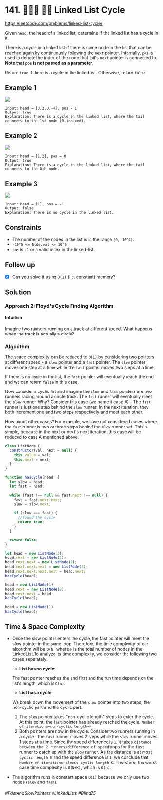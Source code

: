 # 141. 👩🏽‍🦯 🧙‍♀️ Linked List Cycle
https://leetcode.com/problems/linked-list-cycle/

Given `head`, the head of a linked list, determine if the linked list has a cycle in it.

There is a cycle in a linked list if there is some node in the list that can be reached again by continuously following the `next` pointer. Internally, `pos` is used to denote the index of the node that tail's `next` pointer is connected to. <b>Note that `pos` is not passed as a parameter</b>.

Return `true` if there is a cycle in the linked list. Otherwise, return `false`.

## Example 1
![](https://assets.leetcode.com/uploads/2018/12/07/circularlinkedlist.png)
````
Input: head = [3,2,0,-4], pos = 1
Output: true
Explanation: There is a cycle in the linked list, where the tail connects to the 1st node (0-indexed).
````

## Example 2
![](https://assets.leetcode.com/uploads/2018/12/07/circularlinkedlist_test2.png)
````
Input: head = [1,2], pos = 0
Output: true
Explanation: There is a cycle in the linked list, where the tail connects to the 0th node.
````

## Example 3
![](https://assets.leetcode.com/uploads/2018/12/07/circularlinkedlist_test3.png)
````
Input: head = [1], pos = -1
Output: false
Explanation: There is no cycle in the linked list.
````

## Constraints
- The number of the nodes in the list is in the range `[0, 10^4]`.
- `-10^5 <= Node.val <= 10^5`
- `pos` is `-1` or a valid index in the linked-list.
 

## Follow up
- [x] Can you solve it using `O(1)` (i.e. constant) memory?

## Solution
### Approach 2: Floyd's Cycle Finding Algorithm
#### Intuition

Imagine two runners running on a track at different speed. What happens when the track is actually a circle?

### Algorithm

The space complexity can be reduced to `O(1)` by considering two pointers at different speed - a `slow` pointer and a `fast` pointer. The `slow` pointer moves one step at a time while the `fast` pointer moves two steps at a time.

If there is no cycle in the list, the `fast` pointer will eventually reach the end and we can return `false` in this case.

Now consider a cyclic list and imagine the `slow` and `fast` pointers are two runners racing around a circle track. The `fast` runner will eventually meet the `slow` runner. Why? Consider this case (we name it case A) - The `fast` runner is just one step behind the `slow` runner. In the next iteration, they both increment one and two steps respectively and meet each other.

How about other cases? For example, we have not considered cases where the `fast` runner is two or three steps behind the `slow` runner yet. This is simple, because in the next or next's next iteration, this case will be reduced to case A mentioned above.

````js
class ListNode {
  constructor(val, next = null) {
    this.value = val;
    this.next = next;
  }
}

function hasCycle(head) {
  let slow = head;
  let fast = head;

  while (fast !== null && fast.next !== null) {
    fast = fast.next.next;
    slow = slow.next;

    if (slow === fast) {
      //found the cycle
      return true;
    }
  }

  return false;
}

let head = new ListNode(3);
head.next = new ListNode(2);
head.next.next = new ListNode(0);
head.next.next.next = new ListNode(4);
head.next.next.next.next = head.next;
hasCycle(head);

head = new ListNode(1);
head.next = new ListNode(2);
head.next.next = head;
hasCycle(head);

head = new ListNode(1);
hasCycle(head);
````

## Time & Space Complexity
- Once the slow pointer enters the cycle, the fast pointer will meet the slow pointer in the same loop. Therefore, the time complexity of our algorithm will be `O(N)` where `N` is the total number of nodes in the LinkedList.To analyze its time complexity, we consider the following two cases separately.
  - <b>List has no cycle</b>:
  
  The fast pointer reaches the end first and the run time depends on the list's length, which is `O(n)`.
  - <b>List has a cycle</b>:
  
  We break down the movement of the `slow` pointer into two steps, the non-cyclic part and the cyclic part:
  
  1. The `slow` pointer takes "non-cyclic length" steps to enter the cycle. At this point, the `fast` pointer has already reached the cycle. `Number of iterations=non-cyclic length=N`
  2. Both pointers are now in the cycle. Consider two runners running in a cycle - the `fast` runner moves 2 steps while the `slow` runner moves 1 steps at a time. Since the speed difference is `1`, it takes `distance between the 2 runners/difference of speed`loops for the `fast` runner to catch up with the `slow` runner. As the distance is at most `cyclic length K` and the speed difference is `1`, we conclude that
`Number of iterations=almost cyclic length K`.
Therefore, the worst case time complexity is `O(N+K)`, which is `O(n)`.


- The algorithm runs in constant space `O(1)` because we only use two nodes (`slow` and `fast`).
###### #FastAndSlowPointers #LinkedLists #Blind75
